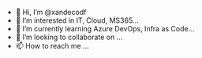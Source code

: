 - 👋 Hi, I’m @xandecodf
- 👀 I’m interested in IT, Cloud, MS365...
- 🌱 I’m currently learning Azure DevOps, Infra as Code...
- 💞️ I’m looking to collaborate on ...
- 📫 How to reach me ...

<!---
xandecodf/xandecodf is a ✨ special ✨ repository because its `README.md` (this file) appears on your GitHub profile.
You can click the Preview link to take a look at your changes.
--->
